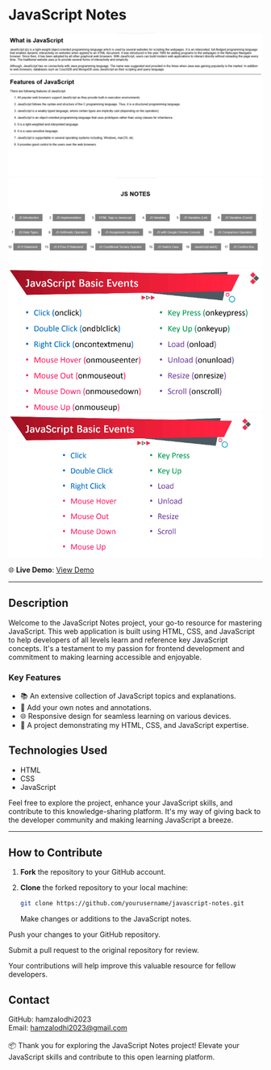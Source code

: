 # JavaScript Notes

![JavaScript Notes](images/js%20introduction.png)
![JavaScript Notes](images/javascript%20notes.png)
![JavaScript Notes](images/js%20events%202.png)
![JavaScript Notes](images/js%20events.png)

🌐 **Live Demo**: [View Demo](https://hamzalodhi2023.github.io/javascript-notes/)

---

## Description

Welcome to the JavaScript Notes project, your go-to resource for mastering JavaScript. This web application is built using HTML, CSS, and JavaScript to help developers of all levels learn and reference key JavaScript concepts. It's a testament to my passion for frontend development and commitment to making learning accessible and enjoyable.

### Key Features

- 📚 An extensive collection of JavaScript topics and explanations.
- 📝 Add your own notes and annotations.
- 🌐 Responsive design for seamless learning on various devices.
- 🚀 A project demonstrating my HTML, CSS, and JavaScript expertise.

## Technologies Used

- HTML
- CSS
- JavaScript

Feel free to explore the project, enhance your JavaScript skills, and contribute to this knowledge-sharing platform. It's my way of giving back to the developer community and making learning JavaScript a breeze.

---

## How to Contribute

1. **Fork** the repository to your GitHub account.

2. **Clone** the forked repository to your local machine:

   ```bash
   git clone https://github.com/yourusername/javascript-notes.git
   ```

   Make changes or additions to the JavaScript notes.

Push your changes to your GitHub repository.

Submit a pull request to the original repository for review.

Your contributions will help improve this valuable resource for fellow developers.

## Contact

GitHub: hamzalodhi2023<br>
Email: hamzalodhi2023@gmail.com<br><br>
📦 Thank you for exploring the JavaScript Notes project! Elevate your JavaScript skills and contribute to this open learning platform.
